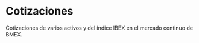 Cotizaciones
==============

Cotizaciones de varios activos y del índice IBEX en el mercado continuo de BMEX.
